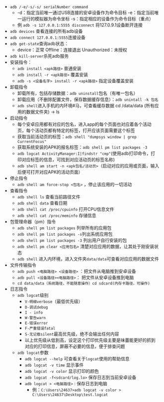 * `adb /-e/-s/-s/ serialNumber command`
  *  -d：指定当前唯一通过USB连接的安卓设备作为命令目标
    -e：指定当前唯一运行的模拟器为命令坐标
    -s：指定相应的设备作为命令目标（重点）
  * 例 `adb -s 127.0.0.1:5555 disconnect` 将127.0.9.1设备断开连接
* `adb devices` 查看连接的所有adb设备
* `adb connect 127.0.0.1:5555`连接设备
* `adb get-state`查询adb状态：
  * device：正常
    Offline：连接退出
    Unauthorized：未授权
* `adb kill-server`杀死adb服务
* 安装指令：
  * `adb install <apk路径>` 普通安装
  * `adb install -r <apk路径>` 覆盖安装
  * `adb -s <设备名字> install -r <apk路径>` 指定设备覆盖安装
* 卸载指令
  * 卸载所有，包括存储数据：`adb uninstall`包名（有唯一包名）
  * 卸载应用（不删除配置文件，保存数据缓存信息）：`adb unintall -k 包名`
  * `adb shell`进入手机的内环境#马，可查看缓存数据 cd /data/data (所有应用的数据文件夹) -> ls
* 启动指令
  * 每个安卓应用都有对应的包名，进入app的每个页面也对应着各个活动页，每个活动页都有特定的标签，打开应该页面需要这个标签
  * 获取当前活动页的标签：`adb shell "dumpsys window | grep CurrentFocus"`
  * 获取系统安装的APK的报名标签：`adb shell pm list packages -3`
  * `adb logcat ActivityManager:I|findstr "cmp"`(使用adb打印命令，打印对应标签的信息，可找到对应活动页的标签名称)
  * `adb shell am start -n <apk包名/活动页>`（启动对应的应用或页面，输入后便可打开对应APK的活动页面）
* 停止指令
  * `adb shell am force-stop <包名>` ，停止该应用的一切活动
* 查看指令
  * `adb shell ls` 查看当前路径文件
  * `adb shell data` 查看日期
  * `adb shell cat /proc/cpuinfo` 打开CPU信息文件
  * `adb shell cat /proc/meminfo` 存储信息
* 包管理命器（pm）指令
  * `adb shell pm list packages` 列举所有的应用包
  * `adb shell pm list packages -s`列出系统应用包
  * `adb shell pm list packages -3` 列出用户自行安装的包
  * `adb shell pm clear <应用包名>` 清楚对应应用的数据，让其处于刚安装状态
  * `adb shell` 进入内环境，进入文件夹`data/data`可查看对应应用的数据文件
* 文件传输指令
  * `adb push <电脑路径> <设备路径>` ：把文件从电脑推到安卓设备
  * `adb pull <设备路径><电脑路径>`： 把文件从安卓设备推到电脑
  * `cd data/data（系统路径，不能随意操作）cd sdcard(内存卡路径，可操作)`
* 日志指令
  * `adb logcat`级别
    * `V-明细verbose`（最低优先级）
    * `D-调试debug`
    * `I - info`
    * `W-警告warn`
    * `E-错误error`
    * `F-严重错误fatal`
    * `S-无记载silent`最高优先级，绝不会输出任何内容
    *  以上优先级从低到高，设定这个打印优先级主要是味蕾能更好的抓到对应的打印信息，屏蔽不必要的信息，便于排查问题
  * `adb logcat`参数
    * `adb logcat --help` 可查看关于`logcat`使用的帮助信息
    * `adb logcat -v time` 显示事件
    * `adb logcat -v color` 显示打印的颜色
    * `adb logcat -f<sdcard/log.lo>` 保存日志到当前安卓设备
    * `adb logcat > <电脑路径>` : 保存日志到电脑
      * 例：`C:\Users\24637>adb logcat -v color > C:\Users\24637\Desktop\test.logcat`